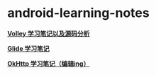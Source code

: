 # android-learning-notes
**[Volley 学习笔记以及源码分析](https://github.com/MrTrying/android-learning-notes/blob/master/%E7%BD%91%E7%BB%9C%E9%80%9A%E4%BF%A1/Volley%E5%AD%A6%E4%B9%A0%E7%AC%94%E8%AE%B0.md "Volley学习笔记以及源码分析")**

**[Glide 学习笔记](https://github.com/MrTrying/android-learning-notes/blob/master/%E5%9B%BE%E7%89%87%E5%8A%A0%E8%BD%BD/Glide%E5%AD%A6%E4%B9%A0%E7%AC%94%E8%AE%B0.md "Glide学习笔记")**

**[OkHttp 学习笔记（编辑ing）](https://github.com/MrTrying/android-learning-notes/blob/master/%E7%BD%91%E7%BB%9C%E9%80%9A%E4%BF%A1%2FOkHttp%E5%AD%A6%E4%B9%A0%E7%AC%94%E8%AE%B0.md "OkHttp 学习笔记（编辑ing）")**




